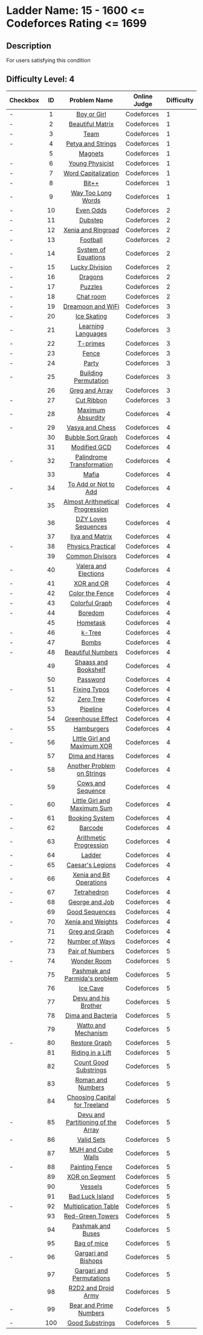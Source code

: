 # Ladder Name: 15 - 1600 <= Codeforces Rating <= 1699
## Description
 For users satisfying this condition
## Difficulty Level: 4

| Checkbox | ID  | Problem Name | Online Judge | Difficulty |
|---|:---:|:---:|---|---|
| - |1|[Boy or Girl](http://codeforces.com/problemset/problem/236/A)|Codeforces|1|
| - |2|[Beautiful Matrix](http://codeforces.com/problemset/problem/263/A)|Codeforces|1|
| - |3|[Team](http://codeforces.com/problemset/problem/231/A)|Codeforces|1|
| - |4|[Petya and Strings](http://codeforces.com/problemset/problem/112/A)|Codeforces|1|
| |5|[Magnets](http://codeforces.com/problemset/problem/344/A)|Codeforces|1|
| - |6|[Young Physicist](http://codeforces.com/problemset/problem/69/A)|Codeforces|1|
| - |7|[Word Capitalization](http://codeforces.com/problemset/problem/281/A)|Codeforces|1|
| - |8|[Bit++](http://codeforces.com/problemset/problem/282/A)|Codeforces|1|
| - |9|[Way Too Long Words](http://codeforces.com/problemset/problem/71/A)|Codeforces|1|
| - |10|[Even Odds](http://codeforces.com/problemset/problem/318/A)|Codeforces|2|
| - |11|[Dubstep](http://codeforces.com/problemset/problem/208/A)|Codeforces|2|
| - |12|[Xenia and Ringroad](http://codeforces.com/problemset/problem/339/B)|Codeforces|2|
| - |13|[Football](http://codeforces.com/problemset/problem/96/A)|Codeforces|2|
| - |14|[System of Equations](http://codeforces.com/problemset/problem/214/A)|Codeforces|2|
| - |15|[Lucky Division](http://codeforces.com/problemset/problem/122/A)|Codeforces|2|
| - |16|[Dragons](http://codeforces.com/problemset/problem/230/A)|Codeforces|2|
| - |17|[Puzzles](http://codeforces.com/problemset/problem/337/A)|Codeforces|2|
| - |18|[Chat room](http://codeforces.com/problemset/problem/58/A)|Codeforces|2|
| - |19|[Dreamoon and WiFi](http://codeforces.com/problemset/problem/476/B)|Codeforces|3|
| - |20|[Ice Skating](http://codeforces.com/problemset/problem/217/A)|Codeforces|3|
| - |21|[Learning Languages](http://codeforces.com/problemset/problem/277/A)|Codeforces|3|
| - |22|[T-primes](http://codeforces.com/problemset/problem/230/B)|Codeforces|3|
| - |23|[Fence](http://codeforces.com/problemset/problem/363/B)|Codeforces|3|
| - |24|[Party](http://codeforces.com/problemset/problem/115/A)|Codeforces|3|
| - |25|[Building Permutation](http://codeforces.com/problemset/problem/285/C)|Codeforces|3|
| |26|[Greg and Array](http://codeforces.com/problemset/problem/295/A)|Codeforces|3|
| - |27|[Cut Ribbon](http://codeforces.com/problemset/problem/189/A)|Codeforces|3|
| - |28|[Maximum Absurdity](http://codeforces.com/problemset/problem/332/B)|Codeforces|4|
| - |29|[Vasya and Chess](http://codeforces.com/problemset/problem/493/D)|Codeforces|4|
| |30|[Bubble Sort Graph](http://codeforces.com/problemset/problem/340/D)|Codeforces|4|
| |31|[Modified GCD](http://codeforces.com/problemset/problem/75/C)|Codeforces|4|
| - |32|[Palindrome Transformation](http://codeforces.com/problemset/problem/486/C)|Codeforces|4|
| |33|[Mafia](http://codeforces.com/problemset/problem/348/A)|Codeforces|4|
| - |34|[To Add or Not to Add](http://codeforces.com/problemset/problem/231/C)|Codeforces|4|
| |35|[Almost Arithmetical Progression](http://codeforces.com/problemset/problem/255/C)|Codeforces|4|
| |36|[DZY Loves Sequences](http://codeforces.com/problemset/problem/446/A)|Codeforces|4|
| |37|[Ilya and Matrix](http://codeforces.com/problemset/problem/313/C)|Codeforces|4|
| - |38|[Physics Practical](http://codeforces.com/problemset/problem/253/B)|Codeforces|4|
| |39|[Common Divisors](http://codeforces.com/problemset/problem/182/D)|Codeforces|4|
| - |40|[Valera and Elections](http://codeforces.com/problemset/problem/369/C)|Codeforces|4|
| - |41|[XOR and OR](http://codeforces.com/problemset/problem/282/C)|Codeforces|4|
| - |42|[Color the Fence](http://codeforces.com/problemset/problem/349/B)|Codeforces|4|
| - |43|[Colorful Graph](http://codeforces.com/problemset/problem/246/D)|Codeforces|4|
| - |44|[Boredom](http://codeforces.com/problemset/problem/455/A)|Codeforces|4|
| |45|[Hometask](http://codeforces.com/problemset/problem/214/B)|Codeforces|4|
| - |46|[k-Tree](http://codeforces.com/problemset/problem/431/C)|Codeforces|4|
| - |47|[Bombs](http://codeforces.com/problemset/problem/350/C)|Codeforces|4|
| - |48|[Beautiful Numbers](http://codeforces.com/problemset/problem/300/C)|Codeforces|4|
| |49|[Shaass and Bookshelf](http://codeforces.com/problemset/problem/294/B)|Codeforces|4|
| |50|[Password](http://codeforces.com/problemset/problem/126/B)|Codeforces|4|
| - |51|[Fixing Typos](http://codeforces.com/problemset/problem/363/C)|Codeforces|4|
| |52|[Zero Tree](http://codeforces.com/problemset/problem/274/B)|Codeforces|4|
| |53|[Pipeline](http://codeforces.com/problemset/problem/287/B)|Codeforces|4|
| |54|[Greenhouse Effect](http://codeforces.com/problemset/problem/269/B)|Codeforces|4|
| - |55|[Hamburgers](http://codeforces.com/problemset/problem/371/C)|Codeforces|4|
| - |56|[Little Girl and Maximum XOR](http://codeforces.com/problemset/problem/276/D)|Codeforces|4|
| |57|[Dima and Hares](http://codeforces.com/problemset/problem/358/D)|Codeforces|4|
| - |58|[Another Problem on Strings](http://codeforces.com/problemset/problem/165/C)|Codeforces|4|
| |59|[Cows and Sequence](http://codeforces.com/problemset/problem/283/A)|Codeforces|4|
| - |60|[Little Girl and Maximum Sum](http://codeforces.com/problemset/problem/276/C)|Codeforces|4|
| - |61|[Booking System](http://codeforces.com/problemset/problem/416/C)|Codeforces|4|
| - |62|[Barcode](http://codeforces.com/problemset/problem/225/C)|Codeforces|4|
| - |63|[Arithmetic Progression](http://codeforces.com/problemset/problem/382/C)|Codeforces|4|
| - |64|[Ladder](http://codeforces.com/problemset/problem/279/C)|Codeforces|4|
| - |65|[Caesar's Legions](http://codeforces.com/problemset/problem/118/D)|Codeforces|4|
| - |66|[Xenia and Bit Operations](http://codeforces.com/problemset/problem/339/D)|Codeforces|4|
| - |67|[Tetrahedron](http://codeforces.com/problemset/problem/166/E)|Codeforces|4|
| - |68|[George and Job](http://codeforces.com/problemset/problem/467/C)|Codeforces|4|
| |69|[Good Sequences](http://codeforces.com/problemset/problem/264/B)|Codeforces|4|
| - |70|[Xenia and Weights](http://codeforces.com/problemset/problem/339/C)|Codeforces|4|
| |71|[Greg and Graph](http://codeforces.com/problemset/problem/295/B)|Codeforces|4|
| - |72|[Number of Ways](http://codeforces.com/problemset/problem/466/C)|Codeforces|4|
| |73|[Pair of Numbers](http://codeforces.com/problemset/problem/359/D)|Codeforces|5|
| - |74|[Wonder Room](http://codeforces.com/problemset/problem/466/B)|Codeforces|5|
| |75|[Pashmak and Parmida's problem](http://codeforces.com/problemset/problem/459/D)|Codeforces|5|
| |76|[Ice Cave](http://codeforces.com/problemset/problem/540/C)|Codeforces|5|
| |77|[Devu and his Brother](http://codeforces.com/problemset/problem/439/D)|Codeforces|5|
| |78|[Dima and Bacteria](http://codeforces.com/problemset/problem/400/D)|Codeforces|5|
| |79|[Watto and Mechanism](http://codeforces.com/problemset/problem/514/C)|Codeforces|5|
| - |80|[Restore Graph](http://codeforces.com/problemset/problem/404/C)|Codeforces|5|
| |81|[Riding in a Lift](http://codeforces.com/problemset/problem/479/E)|Codeforces|5|
| |82|[Count Good Substrings](http://codeforces.com/problemset/problem/451/D)|Codeforces|5|
| |83|[Roman and Numbers](http://codeforces.com/problemset/problem/401/D)|Codeforces|5|
| |84|[Choosing Capital for Treeland](http://codeforces.com/problemset/problem/219/D)|Codeforces|5|
| - |85|[Devu and Partitioning of the Array](http://codeforces.com/problemset/problem/439/C)|Codeforces|5|
| - |86|[Valid Sets](http://codeforces.com/problemset/problem/486/D)|Codeforces|5|
| |87|[MUH and Cube Walls](http://codeforces.com/problemset/problem/471/D)|Codeforces|5|
| - |88|[Painting Fence](http://codeforces.com/problemset/problem/448/C)|Codeforces|5|
| |89|[XOR on Segment](http://codeforces.com/problemset/problem/242/E)|Codeforces|5|
| |90|[Vessels](http://codeforces.com/problemset/problem/371/D)|Codeforces|5|
| |91|[Bad Luck Island](http://codeforces.com/problemset/problem/540/D)|Codeforces|5|
| - |92|[Multiplication Table](http://codeforces.com/problemset/problem/448/D)|Codeforces|5|
| |93|[Red-Green Towers](http://codeforces.com/problemset/problem/478/D)|Codeforces|5|
| |94|[Pashmak and Buses](http://codeforces.com/problemset/problem/459/C)|Codeforces|5|
| |95|[Bag of mice](http://codeforces.com/problemset/problem/148/D)|Codeforces|5|
| - |96|[Gargari and Bishops](http://codeforces.com/problemset/problem/463/C)|Codeforces|5|
| |97|[Gargari and Permutations](http://codeforces.com/problemset/problem/463/D)|Codeforces|5|
| |98|[R2D2 and Droid Army](http://codeforces.com/problemset/problem/514/D)|Codeforces|5|
| - |99|[Bear and Prime Numbers](http://codeforces.com/problemset/problem/385/C)|Codeforces|5|
| - |100|[Good Substrings](http://codeforces.com/problemset/problem/271/D)|Codeforces|5|
